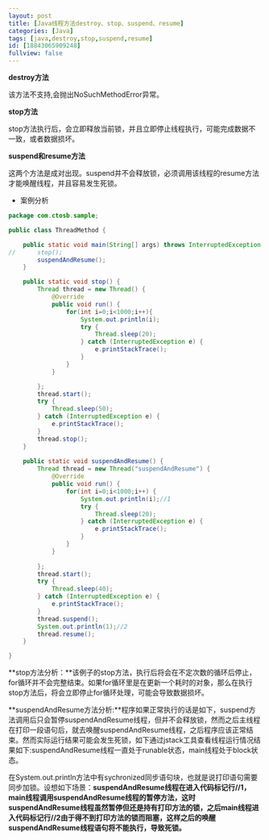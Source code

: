 ```yaml
---
layout: post
title: [Java线程方法destroy、stop、suspend、resume]
categories: [Java]
tags: [java,destroy,stop,suspend,resume]
id: [18843065909248]
fullview: false
---
```


**destroy方法**

该方法不支持,会抛出NoSuchMethodError异常。

**stop方法**

stop方法执行后，会立即释放当前锁，并且立即停止线程执行，可能完成数据不一致，或者数据损坏。

**suspend和resume方法**

这两个方法是成对出现。suspend并不会释放锁，必须调用该线程的resume方法才能唤醒线程，并且容易发生死锁。

* 案例分析


```java
package com.ctosb.sample;

public class ThreadMethod {

	public static void main(String[] args) throws InterruptedException {
//		stop();
		suspendAndResume();
	}

	public static void stop() {
		Thread thread = new Thread() {
			@Override
			public void run() {
				for(int i=0;i<1000;i++){
					System.out.println(i);
					try {
						Thread.sleep(20);
					} catch (InterruptedException e) {
						e.printStackTrace();
					}
				}
			}

		};
		thread.start();
		try {
			Thread.sleep(50);
		} catch (InterruptedException e) {
			e.printStackTrace();
		}
		thread.stop();
	}
	
	public static void suspendAndResume() {
		Thread thread = new Thread("suspendAndResume") {
			@Override
			public void run() {
				for(int i=0;i<1000;i++) {
					System.out.println(i);//1
					try {
						Thread.sleep(20);
					} catch (InterruptedException e) {
						e.printStackTrace();
					}
				}
			}
			
		};
		thread.start();
		try {
			Thread.sleep(40);
		} catch (InterruptedException e) {
			e.printStackTrace();
		}
		thread.suspend();
		System.out.println(1);//2
		thread.resume();
	}

}
```

**stop方法分析：**该例子的stop方法，执行后将会在不定次数的循环后停止，for循环并不会完整结束。如果for循环里是在更新一个耗时的对象，那么在执行stop方法后，将会立即停止for循环处理，可能会导致数据损坏。

**suspendAndResume方法分析:**程序如果正常执行的话是如下，suspend方法调用后只会暂停suspendAndResume线程，但并不会释放锁，然而之后主线程在打印一段语句后，就去唤醒suspendAndResume线程，之后程序应该正常结束。然而实际运行结果可能会发生死锁，如下通过jstack工具查看线程运行情况结果如下:suspendAndResume线程一直处于runable状态，main线程处于block状态。

在System.out.println方法中有sychronized同步语句块，也就是说打印语句需要同步加锁。设想如下场景：**suspendAndResume线程在进入代码标记行//1，main线程调用suspendAndResume线程的暂停方法，这时suspendAndResume线程虽然暂停但还是持有打印方法的锁，之后main线程进入代码标记行//2由于得不到打印方法的锁而阻塞，这样之后的唤醒suspendAndResume线程语句将不能执行，导致死锁。**

